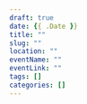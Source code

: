 ```yaml
---
draft: true
date: {{ .Date }}
title: ""
slug: ""
location: ""
eventName: ""
eventLink: ""
tags: []
categories: []
---
```


<!--
### Recording

{{< youtube ID >}}
-->